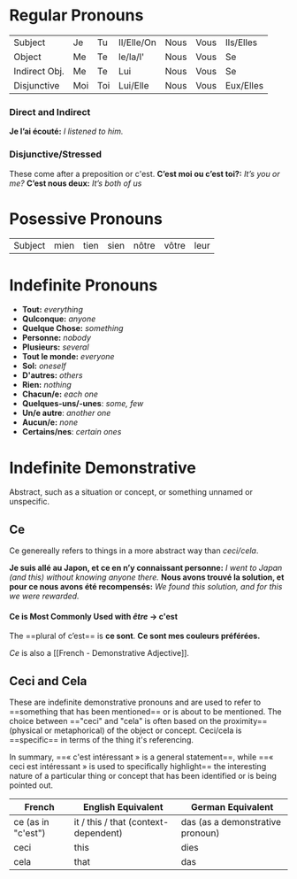 # Regular Pronouns
|  |  |  |  |  |  |  |
| ---- | ---- | ---- | ---- | ---- | ---- | ---- |
| Subject | Je | Tu | Il/Elle/On | Nous | Vous | Ils/Elles |
| Object | Me | Te | le/la/l' | Nous | Vous | Se |
| Indirect Obj. | Me | Te | Lui | Nous | Vous | Se |
| Disjunctive | Moi | Toi | Lui/Elle | Nous | Vous | Eux/Elles |
### Direct and Indirect
**Je l’ai écouté:** *I listened to him.*
### Disjunctive/Stressed
These come after a preposition or c'est.
**C’est moi ou c’est toi?:** *It’s you or me?*
**C’est nous deux:** *It’s both of us*
# Posessive Pronouns

|  |  |  |  |  |  |  |
| ---- | ---- | ---- | ---- | ---- | ---- | ---- |
| Subject | mien | tien | sien | nôtre | vôtre | leur |
# Indefinite Pronouns
- **Tout:** *everything*
- **Qulconque:** *anyone*
- **Quelque Chose:** *something*
- **Personne:** *nobody*
- **Plusieurs:** *several*
- **Tout le monde:** *everyone*
- **Sol:** *oneself*
- **D'autres:** *others*
- **Rien:** *nothing*
- **Chacun/e:** *each one*
- **Quelques-uns/-unes**: *some, few*
- **Un/e autre**: *another one*
- **Aucun/e:** *none*
- **Certains/nes**: *certain ones*
# Indefinite Demonstrative
Abstract, such as a situation or concept, or something unnamed or unspecific.
## Ce
Ce genereally refers to things in a more abstract way than *ceci/cela*.

**Je suis allé au Japon, et ce en n’y connaissant personne:** *I went to Japan (and this) without knowing anyone there.*
**Nous avons trouvé la solution, et pour ce nous avons été recompensés:** *We found this solution, and for this we were rewarded.*
#### Ce is Most Commonly Used with *être* -> **c'est**
The ==plural of c’est== is **ce sont**.
**Ce sont mes couleurs préférées.**

*Ce* is also a [[French - Demonstrative Adjective]].
## Ceci and Cela
These are indefinite demonstrative pronouns and are used to refer to ==something that has been mentioned== or is about to be mentioned. The choice between =="ceci" and "cela" is often based on the proximity== (physical or metaphorical) of the object or concept. Ceci/cela is ==specific== in terms of the thing it's referencing.

In summary, ==« c'est intéressant » is a general statement==, while ==« ceci est intéressant » is used to specifically highlight== the interesting nature of a particular thing or concept that has been identified or is being pointed out.

|French|English Equivalent|German Equivalent|
|---|---|---|
|ce (as in "c'est")|it / this / that (context-dependent)|das (as a demonstrative pronoun)|
|ceci|this|dies|
|cela|that|das|